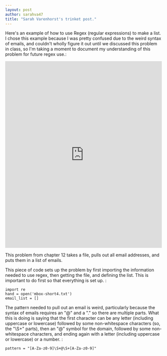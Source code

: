 ```yaml
---
layout: post
author: sarahva47
title: "Sarah Varenhorst's trinket post."
---
```


Here's an example of how to use Regex (regular expressions) to make a list. I chose this example because I was pretty confused due to the weird syntax of emails, and couldn't wholly figure it out until we discussed this problem in class, so I'm taking a moment to document my understanding of this problem for future regex use.:

<iframe src="https://trinket.io/embed/python/f945d6ce15" width="100%" height="600" frameborder="0" marginwidth="0" marginheight="0" allowfullscreen></iframe>

This problem from chapter 12 takes a file, pulls out all email addresses, and puts them in a list of emails.

This piece of code sets up the problem by first importing the information needed to use regex, then getting the file, and defining the list. This is important to do first so that everything is set up. :

```
import re
hand = open('mbox-short4.txt')
email_list = []
```

The pattern needed to pull out an email is weird, particularly because the syntax of emails requires an "@" and a "." so there are multiple parts. What this is doing is saying that the first character can be any letter (including uppercase or lowercase) followed by some non-whitespace characters (so, the "\S+" parts), then an "@" symbol for the domain, followed by some non-whitespace characters, and ending again with a letter (including uppercase or lowercase) or a number. :

```
pattern = "[A-Za-z0-9]\S+@\S+[A-Za-z0-9]"
```
